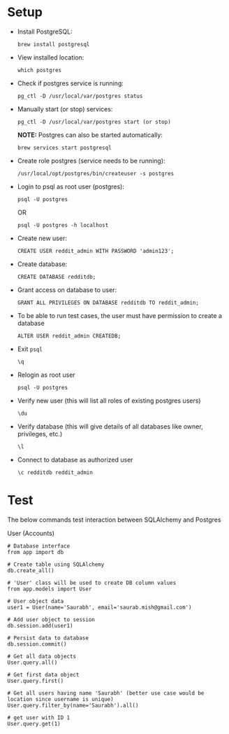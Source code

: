 # Setup

+ Install PostgreSQL:

  `brew install postgresql`

+ View installed location:

  `which postgres`

+ Check if postgres service is running:

  `pg_ctl -D /usr/local/var/postgres status`

+ Manually start (or stop) services:

  `pg_ctl -D /usr/local/var/postgres start (or stop)`

  **NOTE:** Postgres can also be started automatically:

  `brew services start postgresql`

+ Create role postgres (service needs to be running):

  `/usr/local/opt/postgres/bin/createuser -s postgres`

+ Login to psql as root user (postgres):

  `psql -U postgres`

  OR

  `psql -U postgres -h localhost`

+ Create new user:

  `CREATE USER reddit_admin WITH PASSWORD 'admin123';`

+ Create database:

  `CREATE DATABASE redditdb;`

+ Grant access on database to user:

  `GRANT ALL PRIVILEGES ON DATABASE redditdb TO reddit_admin;`

+ To be able to run test cases, the user must have permission to create a database

  `ALTER USER reddit_admin CREATEDB;`

+ Exit `psql`

  `\q`

+ Relogin as root user

  `psql -U postgres`

+ Verify new user (this will list all roles of existing postgres users)

  `\du`

+ Verify database (this will give details of all databases like owner, privileges, etc.)

  `\l`

+ Connect to database as authorized user

  `\c redditdb reddit_admin`

# Test

The below commands test interaction between SQLAlchemy and Postgres

User (Accounts)

```
# Database interface
from app import db

# Create table using SQLAlchemy
db.create_all()

# 'User' class will be used to create DB column values
from app.models import User

# User object data
user1 = User(name='Saurabh', email='saurab.mish@gmail.com')

# Add user object to session
db.session.add(user1)

# Persist data to database
db.session.commit()

# Get all data objects
User.query.all()

# Get first data object 
User.query.first()

# Get all users having name 'Saurabh' (better use case would be location since username is unique)
User.query.filter_by(name='Saurabh').all()

# get user with ID 1
User.query.get(1)
```